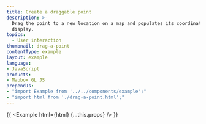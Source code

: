 ```yaml
---
title: Create a draggable point
description: >-
  Drag the point to a new location on a map and populates its coordinates in a
  display.
topics:
  - User interaction
thumbnail: drag-a-point
contentType: example
layout: example
language:
- JavaScript
products:
- Mapbox GL JS
prependJs:
- "import Example from '../../components/example';"
- "import html from './drag-a-point.html';"
---
```


{{ <Example html={html} {...this.props} /> }}
